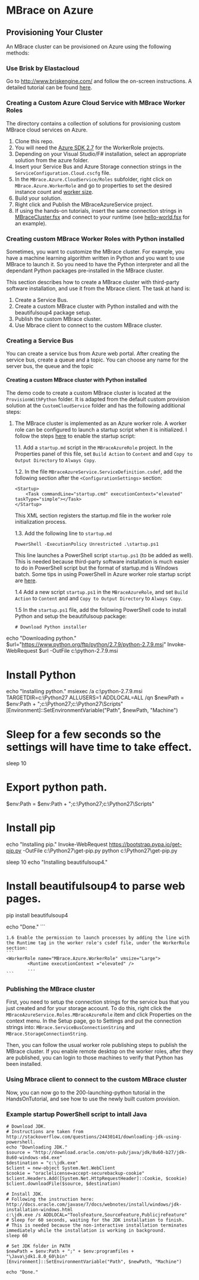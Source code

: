 # MBrace on Azure

## Provisioning Your Cluster

An MBrace cluster can be provisioned on Azure using the following methods:

### Use Brisk by Elastacloud

Go to http://www.briskengine.com/ and follow the on-screen instructions.
A detailed tutorial can be found [here](https://github.com/mbraceproject/MBrace.StarterKits/blob/master/azure/brisk-tutorial.md).

### Creating a Custom Azure Cloud Service with MBrace Worker Roles

The directory contains a collection of solutions for provisioning custom MBrace cloud services on Azure.

1. Clone this repo.
2. You will need the [Azure SDK 2.7](http://azure.microsoft.com/en-us/downloads/) for the WorkerRole projects.
3. Depending on your Visual Studio/F# installation, select an appropriate solution from the azure folder.
4. Insert your Service Bus and Azure Storage connection strings in the `ServiceConfiguration.Cloud.cscfg` file.
5. In the `MBrace.Azure.CloudService/Roles` subfolder, right click on `MBrace.Azure.WorkerRole` and go to properties to 
   set the desired instance count and [worker size](https://azure.microsoft.com/en-us/documentation/articles/virtual-machines-size-specs/). 
6. Build your solution.
7. Right click and Publish the MBraceAzureService project.
8. If using the hands-on tutorials, insert the same connection 
   strings in [MBraceCluster.fsx](../HandsOnTutorial/AzureCluster.fsx#L24) and connect 
   to your runtime (see [hello-world.fsx](../HandsOnTutorial/1-hello-world.fsx) for an example).


### Creating custom MBrace Worker Roles with Python installed
Sometimes, you want to customize the MBrace cluster. For example, you have a machine learning algorithm written in Python and you want to use MBrace to launch it. So you  need to have the Python interpreter and all the dependant Python packages pre-installed in the MBrace cluster.

This section describes how to create a MBrace cluster with third-party software installation, and use it from the Mbrace client. The task at hand is:

1. Create a Service Bus. 
2. Create a custom MBrace cluster with Python installed and with the beautifulsoup4 package setup. 
3. Publish the custom MBrace cluster.
4. Use Mbrace client to connect to the custom MBrace cluster. 

### Creating a Service Bus
You can create a service bus from Azure web portal.  After creating the service bus, create a queue and a topic. You can choose any name for the server bus, the queue and the topic

#### Creating a custom MBrace cluster with Python installed

The demo code to create a custom MBrace cluster is located at the `ProvisionWithPython` folder. It is adapted from the default custom provision solution at the `CustomCloudService` folder and has the following additional steps:

1. The MBrace cluster is implemented as an Azure worker role. A worker role can be configured to launch a startup script when it is initialized.  I follow the steps [here](http://blogs.msdn.com/b/cclayton/archive/2012/05/17/windows-azure-start-up-tasks-part-1.aspx) to enable the startup script:

    1.1. Add a `startup.md` script in the `MBraceAzureRole` project. In the Properties panel of this file, set `Build Action` to `Content` and and `Copy to Output Directory` to `Always Copy`.
    
    1.2. In the file `MBraceAzureService.ServiceDefinition.csdef`, add the following section after the `<ConfigurationSettings>` section:
    ```
    <Startup>
        <Task commandLine="startup.cmd" executionContext="elevated" taskType="simple"></Task>
    </Startup>
    ```
    This XML section registers the startup.md file in the worker role initialization process.
    
    1.3. Add the following line to `startup.md`
    ```
    PowerShell -ExecutionPolicy Unrestricted .\startup.ps1
    ```
    This line launches a PowerShell script `startup.ps1` (to be added as well). This is needed because third-party software installation is much easier to do in PowerShell script but the format of startup.md is Windows batch. Some tips in using PowerShell in Azure worker role startup script are [here](https://msdn.microsoft.com/en-us/library/azure/jj130675.aspx).
    
    1.4 Add a new script `startup.ps1` in the `MBraceAzureRole`, and set `Build Action` to `Content` and and `Copy to Output Directory` to `Always Copy`.
    
    1.5 In the `startup.ps1` file, add the following PowerShell code to install Python and setup the beautifulsoup package:
    ```
    # Download Python installer
echo "Downloading python."
$url="https://www.python.org/ftp/python/2.7.9/python-2.7.9.msi"
Invoke-WebRequest $url -OutFile c:\python-2.7.9.msi

# Install Python
echo "Installing python."
msiexec /a c:\python-2.7.9.msi TARGETDIR=c:\Python27 ALLUSERS=1 ADDLOCAL=ALL /qn
$newPath = $env:Path + ";c:\Python27;c:\Python27\Scripts"
[Environment]::SetEnvironmentVariable("Path", $newPath, "Machine")

# Sleep for a few seconds so the settings will have time to take effect.
sleep 10

# Export python path.
$env:Path = $env:Path + ";c:\Python27;c:\Python27\Scripts"

# Install pip
echo "Installing pip."
Invoke-WebRequest https://bootstrap.pypa.io/get-pip.py -OutFile c:\Python27\get-pip.py
python c:\Python27\get-pip.py

sleep 10
echo "Installing beautifulsoup4."
# Install beautifulsoup4 to parse web pages.
pip install beautifulsoup4

echo "Done."
    ```
    

    1.6 Enable the permission to launch processes by adding the line with the Runtime tag in the worker role's csdef file, under the WorkerRole section:
    ```
    <WorkerRole name="MBrace.Azure.WorkerRole" vmsize="Large">
            <Runtime executionContext ="elevated" />
            ...
    ```
    
### Publishing the MBrace cluster

First, you need to setup the connection strings for the service bus that you just created and for your storage account. To do this, right click the `MBraceAzureService.Roles.MBraceAzureRole` item and click Properties on the context menu. In the Setup page, go to Settings and put the connection strings into: `MBrace.ServiceBusConnectionString` and `MBrace.StorageConnectionString`. 

Then, you can follow the usual worker role publishing steps to publish the MBrace cluster. If you enable remote desktop on the worker roles, after they are published, you can login to those machines to verify that Python has been installed.

### Using Mbrace client to connect to the custom MBrace cluster
Now, you can now go to the 200-launching-python tutorial in the HandsOnTutorial, and see how to use the newly built custom provision.

### Example startup PowerShell script to intall Java

```
# Download JDK.
# Instructions are taken from http://stackoverflow.com/questions/24430141/downloading-jdk-using-powershell.
echo "Downloading JDK."
$source = "http://download.oracle.com/otn-pub/java/jdk/8u60-b27/jdk-8u60-windows-x64.exe"
$destination = "c:\jdk.exe"
$client = new-object System.Net.WebClient 
$cookie = "oraclelicense=accept-securebackup-cookie"
$client.Headers.Add([System.Net.HttpRequestHeader]::Cookie, $cookie) 
$client.downloadFile($source, $destination)

# Install JDK.
# Following the instruction here: http://docs.oracle.com/javase/7/docs/webnotes/install/windows/jdk-installation-windows.html
c:\jdk.exe /s ADDLOCAL="ToolsFeature,SourceFeature,PublicjreFeature"
# Sleep for 60 seconds, waiting for the JDK installation to finish.
# This is needed because the non-interactive installation terminates immediately while the installation is working in background.
sleep 60

# Set JDK folder in PATH
$newPath = $env:Path + ";" + $env:programfiles + "\Java\jdk1.8.0_60\bin"
[Environment]::SetEnvironmentVariable("Path", $newPath, "Machine")

echo "Done."
```
